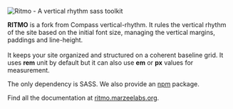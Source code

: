 ![Ritmo - A vertical rhythm sass toolkit](http://ritmo.marzeelabs.org/images/logo-small.jpg "Ritmo")

**RITMO** is a fork from Compass vertical-rhythm. It rules the vertical rhythm of the site based on the initial font size, managing the vertical margins, paddings and line-height.<br><br> It keeps your site organized and structured on a coherent baseline grid. It uses **rem** unit by default but it can also use **em** or **px** values for measurement.

The only dependency is SASS. We also provide an <a href="https://www.npmjs.com/package/ritmo">npm</a> package.

Find all the documentation at [ritmo.marzeelabs.org](http://ritmo.marzeelabs.org).
